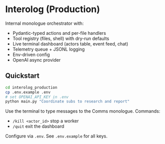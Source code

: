 
# Interolog (Production)

Internal monologue orchestrator with:
- Pydantic-typed actions and per-file handlers
- Tool registry (files, shell) with dry-run defaults
- Live terminal dashboard (actors table, event feed, chat)
- Telemetry queue + JSONL logging
- Env-driven config
- OpenAI async provider

## Quickstart

```bash
cd interolog_production
cp .env.example .env
# set OPENAI_API_KEY in .env
python main.py "Coordinate subs to research and report"
```

Use the terminal to type messages to the Comms monologue. Commands:
- `/kill <actor_id>` stop a worker
- `/quit` exit the dashboard

Configure via `.env`. See `.env.example` for all keys.
